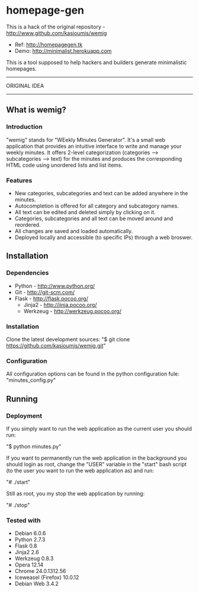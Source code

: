 homepage-gen
============

This is a hack of the original repository - http://www.github.com/kasioumis/wemig

- Ref: http://homepagegen.tk
- Demo: http://minimalist.herokuapp.com

This is a tool supposed to help hackers and builders generate minimalistic homepages.

***

ORIGINAL IDEA

*** 

What is wemig?
--------------

### Introduction

"wemig" stands for "WEekly MInutes Generator". It's a small web application
that provides an intuitive interface to write and manage your weekly minutes.
It offers 2-level categorization (categories --> subcategories --> text) for
the minutes and produces the corresponding HTML code using unordered lists and
list items.

### Features

* New categories, subcategories and text can be added anywhere in the minutes.
* Autocompletion is offered for all category and subcategory names.
* All text can be edited and deleted simply by clicking on it.
* Categories, subcategories and all text can be moved around and reordered.
* All changes are saved and loaded automatically.
* Deployed locally and accessible (to specific IPs) through a web broswer.

Installation
------------

### Dependencies

* Python - http://www.python.org/
* Git - http://git-scm.com/
* Flask - http://flask.pocoo.org/
    * Jinja2 - http://jinja.pocoo.org/
    * Werkzeug - http://werkzeug.pocoo.org/

### Installation

Clone the latest development sources:
"$ git clone https://github.com/kasioumis/wemig.git"

### Configuration

All configuration options can be found in the python configuration fule:
"minutes_config.py"

Running
-------

### Deployment

If you simply want to run the web application as the current user you should run:

"$ python minutes.py"

If you want to permanently run the web application in the background you should
login as root, change the "USER" variable in the "start" bash script (to the
user you want to run the web application as) and run:

"# ./start"

Still as root, you my stop the web application by running:

"# ./stop"

### Tested with

* Debian 6.0.6
* Python 2.7.3
* Flask 0.8
* Jinja2 2.6
* Werkzeug 0.8.3
* Opera 12.14
* Chrome 24.0.1312.56
* Iceweasel (Firefox) 10.0.12
* Debian Web 3.4.2
